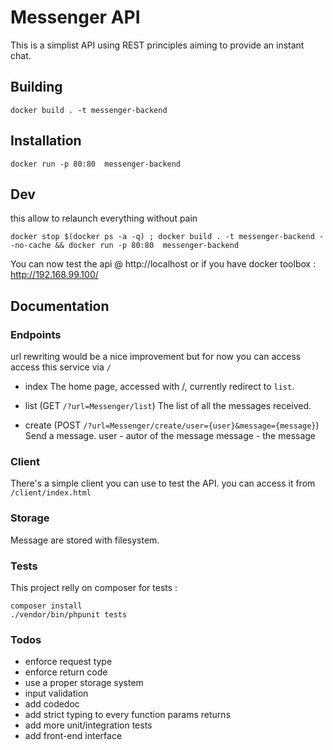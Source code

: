# Messenger API
This is a simplist API using REST principles aiming to provide an instant chat.

## Building
```
docker build . -t messenger-backend 
```
## Installation
```
docker run -p 80:80  messenger-backend
```
## Dev
this allow to relaunch everything without pain 
```
docker stop $(docker ps -a -q) ; docker build . -t messenger-backend --no-cache && docker run -p 80:80  messenger-backend
```

You can now test the api @ http://localhost
or if you have docker toolbox : http://192.168.99.100/

## Documentation
### Endpoints
url rewriting would be a nice improvement but for now you can access access this service via `/`
 - index
The home page, accessed with /, currently redirect to `list`.

 - list (GET `/?url=Messenger/list`)
The list of all the messages received.

 - create (POST `/?url=Messenger/create/user={user}&message={message}`)
Send a message.
user - autor of the message
message - the message

### Client
There's a simple client you can use to test the API.
you can access it from `/client/index.html`

### Storage
Message are stored with filesystem.

### Tests
This project relly on composer for tests :
```
composer install
./vendor/bin/phpunit tests
```

### Todos
 - enforce request type
 - enforce return code
 - use a proper storage system
 - input validation
 - add codedoc
 - add strict typing to every function params returns
 - add more unit/integration tests
 - add front-end interface
